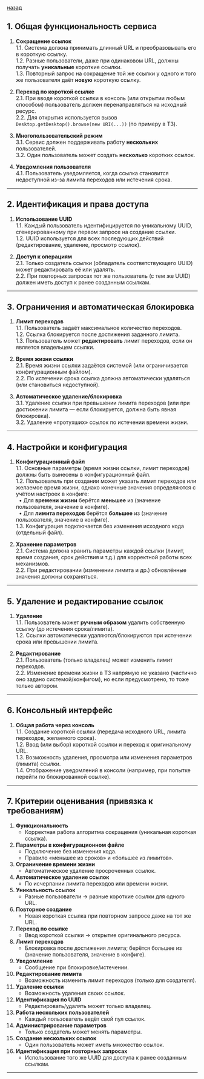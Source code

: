 [назад](design_process.md)

## 1. Общая функциональность сервиса
1. **Сокращение ссылок**  
   1.1. Система должна принимать длинный URL и преобразовывать его в короткую ссылку.  
   1.2. Разные пользователи, даже при одинаковом URL, должны получать **уникальные** короткие ссылки.  
   1.3. Повторный запрос на сокращение той же ссылки у одного и того же пользователя даёт **новую** короткую ссылку.

2. **Переход по короткой ссылке**  
   2.1. При вводе короткой ссылки в консоль (или открытии любым способом) пользователь должен перенаправляться на исходный ресурс.  
   2.2. Для открытия используется вызов `Desktop.getDesktop().browse(new URI(...))` (по примеру в ТЗ).

3. **Многопользовательский режим**  
   3.1. Сервис должен поддерживать работу **нескольких** пользователей.  
   3.2. Один пользователь может создать **несколько** коротких ссылок.

4. **Уведомления пользователя**  
   4.1. Пользователь уведомляется, когда ссылка становится недоступной из-за лимита переходов или истечения срока.

---

## 2. Идентификация и права доступа
1. **Использование UUID**  
   1.1. Каждый пользователь идентифицируется по уникальному UUID, сгенерированному при первом запросе на создание ссылки.  
   1.2. UUID используется для всех последующих действий (редактирование, удаление, просмотр ссылок).

2. **Доступ к операциям**  
   2.1. Только создатель ссылки (обладатель соответствующего UUID) может редактировать её или удалять.  
   2.2. При повторных запросах тот же пользователь (с тем же UUID) должен иметь доступ к ранее созданным ссылкам.

---

## 3. Ограничения и автоматическая блокировка
1. **Лимит переходов**  
   1.1. Пользователь задаёт максимальное количество переходов.  
   1.2. Ссылка блокируется после достижения заданного лимита.  
   1.3. Пользователь может **редактировать** лимит переходов, если он является владельцем ссылки.

2. **Время жизни ссылки**  
   2.1. Время жизни ссылки задаётся системой (или ограничивается конфигурационным файлом).  
   2.2. По истечении срока ссылка должна автоматически удаляться (или становиться недоступной).

3. **Автоматическое удаление/блокировка**  
   3.1. Удаление ссылки при превышении лимита переходов (или при достижении лимита — если блокируется, должна быть явная блокировка).  
   3.2. Удаление «протухших» ссылок по истечении времени жизни.

---

## 4. Настройки и конфигурация
1. **Конфигурационный файл**  
   1.1. Основные параметры (время жизни ссылки, лимит переходов) должны быть вынесены в конфигурационный файл.  
   1.2. Пользователь при создании может указать лимит переходов или желаемое время жизни, однако конечные значения определяются с учётом настроек в конфиге:  
   &nbsp;&nbsp;• Для **времени жизни** берётся **меньшее** из (значение пользователя, значение в конфиге).  
   &nbsp;&nbsp;• Для **лимита переходов** берётся **большее** из (значение пользователя, значение в конфиге).  
   1.3. Конфигурация подключается без изменения исходного кода (отдельный файл).

2. **Хранение параметров**  
   2.1. Система должна хранить параметры каждой ссылки (лимит, время создания, срок действия и т.д.) для корректной работы всех механизмов.  
   2.2. При редактировании (изменении лимита и др.) обновлённые значения должны сохраняться.

---

## 5. Удаление и редактирование ссылок
1. **Удаление**  
   1.1. Пользователь может **ручным образом** удалить собственную ссылку (до истечения срока/лимита).  
   1.2. Ссылки автоматически удаляются/блокируются при истечении срока или превышении лимита.

2. **Редактирование**  
   2.1. Пользователь (только владелец) может изменить лимит переходов.  
   2.2. Изменение времени жизни в ТЗ напрямую не указано (частично оно задано системой/конфигом), но если предусмотрено, то тоже только автором.

---

## 6. Консольный интерфейс
1. **Общая работа через консоль**  
   1.1. Создание короткой ссылки (передача исходного URL, лимита переходов, желаемого срока).  
   1.2. Ввод (или выбор) короткой ссылки и переход к оригинальному URL.  
   1.3. Возможность удаления, просмотра или изменения параметров (лимита) ссылки.  
   1.4. Отображение уведомлений в консоли (например, при попытке перейти по блокированной ссылке).

---

## 7. Критерии оценивания (привязка к требованиям)
1. **Функциональность**
    - Корректная работа алгоритма сокращения (уникальная короткая ссылка).
2. **Параметры в конфигурационном файле**
    - Подключение без изменения кода.
    - Правило «меньшее из сроков» и «большее из лимитов».
3. **Ограничение времени жизни**
    - Автоматическое удаление просроченных ссылок.
4. **Автоматическое удаление ссылок**
    - По исчерпании лимита переходов или времени жизни.
5. **Уникальность ссылок**
    - Разные пользователи → разные короткие ссылки для одного URL.
6. **Повторное создание**
    - Новая короткая ссылка при повторном запросе даже на тот же URL.
7. **Переход по ссылке**
    - Ввод короткой ссылки → открытие оригинального ресурса.
8. **Лимит переходов**
    - Блокировка после достижения лимита; берётся большее из (значение пользователя, значение в конфиге).
9. **Уведомление**
    - Сообщение при блокировке/истечении.
10. **Редактирование лимита**
    - Возможность изменить лимит переходов (только для создателя).
11. **Удаление ссылки**
    - Возможность удаления своих ссылок.
12. **Идентификация по UUID**
    - Редактировать/удалять может только владелец.
13. **Работа нескольких пользователей**
    - Каждый пользователь ведёт свой пул ссылок.
14. **Администрирование параметров**
    - Только создатель может менять параметры.
15. **Создание нескольких ссылок**
    - Один пользователь может иметь множество ссылок.
16. **Идентификация при повторных запросах**
    - Использование того же UUID для доступа к ранее созданным ссылкам.

---
